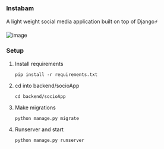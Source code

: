### Instabam

A light weight social media application built on top of Django⚡️

![image](https://github.com/ikeasamoahansah/instabam/assets/66312028/11722633-fa5e-4075-aee9-c5f33cb33288)


### Setup

1. Install requirements
   ```
   pip install -r requirements.txt
   ```

3. cd into backend/socioApp
   ```
   cd backend/socioApp
   ```

5. Make migrations
   ```
   python manage.py migrate
   ```

7. Runserver and start
   ```
   python manage.py runserver
   ```

   

